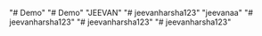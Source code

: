 "# Demo" 
"# Demo" 
"JEEVAN" 
"# jeevanharsha123" 
"jeevanaa" 
"# jeevanharsha123" 
"# jeevanharsha123" 
"# jeevanharsha123" 
